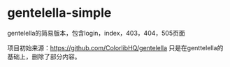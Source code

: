 # gentelella-simple
gentelella的简易版本，包含login，index，403，404，505页面

项目初始来源：https://github.com/ColorlibHQ/gentelella 
只是在genttelella的基础上，删除了部分内容。
